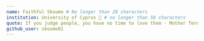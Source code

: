 ```yaml
---
name: Faithful Skoumo # No longer than 28 characters
institution: University of Cyprus 🚩 # no longer than 58 characters
quote: If you judge people, you have no time to love them - Mother Teresa  # no longer than 100 characters, avoid using quotes(") to guarantee the format remains the same.
github_user: skoumo01
---
```

